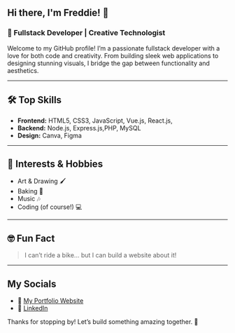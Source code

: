 ## Hi there, I'm Freddie! 👋

### 🚀 Fullstack Developer | Creative Technologist

Welcome to my GitHub profile! I’m a passionate fullstack developer with a love for both code and creativity. From building sleek web applications to designing stunning visuals, I bridge the gap between functionality and aesthetics.

---

## 🛠️ Top Skills

- **Frontend:** HTML5, CSS3, JavaScript, Vue.js, React.js,
- **Backend:** Node.js, Express.js,PHP, MySQL  
- **Design:** Canva, Figma

---

## 🎨 Interests & Hobbies

- Art & Drawing 🖌️
- Baking 🍰
- Music 🎶
- Coding (of course!) 💻

---

## 🤓 Fun Fact

> I can’t ride a bike... but I can build a website about it!

---
## My Socials
- 🌟 [My Portfolio Website](https://kf-portfolio2025.infinityfree.me/)
- 💼 [LinkedIn](www.linkedin.com/in/khanya-freddie)

Thanks for stopping by! Let’s build something amazing together. 🚀
